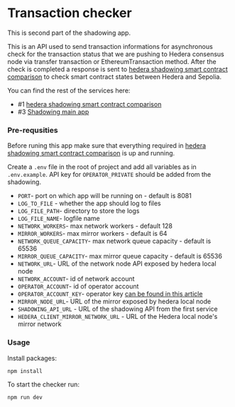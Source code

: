 # Transaction checker

This is second part of the shadowing app.

This is an API used to send transaction informations for asynchronous check for the transaction status that we are pushing to Hedera consensus node via transfer transaction or EthereumTransaction method. After the check is completed a response is sent to [hedera shadowing smart contract comparison](https://github.com/Kamil-chmielewski-ariane/hedera-shadowing-smart-contract-comparison) to check smart contract states between Hedera and Sepolia.

You can find the rest of the services here:

- #1 [hedera shadowing smart contract comparison](https://github.com/Kamil-chmielewski-ariane/hedera-shadowing-smart-contract-comparison)
- #3 [Shadowing main app](https://github.com/Kamil-chmielewski-ariane/hedera-ethereum-shadowing)

### Pre-requsities

Before runing this app make sure that everything required in [hedera shadowing smart contract comparison](https://github.com/Kamil-chmielewski-ariane/hedera-shadowing-smart-contract-comparison) is up and running.

Create a `.env` file in the root of project and add all variables as in `.env.example`. API key for `OPERATOR_PRIVATE` should be added from the shadowing.

- `PORT`- port on which app will be running on - default is 8081
- `LOG_TO_FILE` - whether the app should log to files
- `LOG_FILE_PATH`- directory to store the logs
- `LOG_FILE_NAME`- logfile name
- `NETWORK_WORKERS`- max network workers - default 128
- `MIRROR_WORKERS`- max mirror workers - default is 64
- `NETWORK_QUEUE_CAPACITY`- max network queue capacity - default is 65536
- `MIRROR_QUEUE_CAPACITY`- max mirror queue capacity - default is 65536
- `NETWORK_URL`- URL of the network node API exposed by hedera local node
- `NETWORK_ACCOUNT`- id of network account
- `OPERATOR_ACCOUNT`- id of operator account
- `OPERATOR_ACCOUNT_KEY`- operator key [can be found in this article](https://docs.hedera.com/hedera/sdks-and-apis/sdks/client)
- `MIRROR_NODE_URL`- URL of the mirror exposed by hedera local node
- `SHADOWING_API_URL` - URL of the shadowing API from the first service
- `HEDERA_CLIENT_MIRROR_NETWORK_URL` - URL of the Hedera local node's mirror network

### Usage

Install packages:

```shell
npm install
```

To start the checker run:

```shell
npm run dev
```
